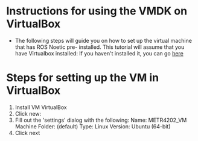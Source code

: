 # Instructions for using the VMDK on VirtualBox
- The following steps will guide you on how to set up the virtual machine that has ROS Noetic pre-
installed. This tutorial will assume that you have Virtualbox installed:
If you haven't installed it, you can go [here](https://www.virtualbox.org/wiki/Downloads)

# Steps for setting up the VM in VirtualBox
1. Install VM VirtualBox
2. Click new:
3. Fill out the 'settings' dialog with the following:
Name: METR4202_VM
Machine Folder: (default)
Type: Linux
Version: Ubuntu (64-bit)
4. Click next
